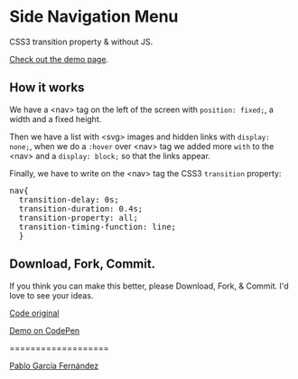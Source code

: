 <h1>Side Navigation Menu</h1>

<p>CSS3 transition property & without JS.</p>
<a href="http://www.pablogarciafernandez.com/lab/demo/side-navigation-menu.html" target="_blank">Check out the demo page</a>.

<h2>How it works</h2>

<p>We have a &lt;nav&gt; tag on the left of the screen with <code>position: fixed;</code>, a width and a fixed height.</p>
<p>Then we have a list with &lt;svg&gt; images and hidden links with <code>display: none;</code>, when we do a <code>:hover</code> over &lt;nav&gt; tag we added more <code>with</code> to the &lt;nav&gt; and a <code>display: block;</code> so that the links appear.</p>

<p>Finally, we have to write on the &lt;nav&gt; tag the CSS3 <code>transition</code> property:</p>
<pre>
nav{
  transition-delay: 0s;
  transition-duration: 0.4s;
  transition-property: all;
  transition-timing-function: line;
  }
</pre>


<h2>Download, Fork, Commit.</h2>

<p>If you think you can make this better, please Download, Fork, &amp; Commit. I'd love to see your ideas.</p>

<a href="http://www.pablogarciafernandez.com/lab/side-navigation-menu.html" target="_blank">Code original</a>

<a href="http://codepen.io/PableraShow/pen/HdJtv" target="_blank">Demo on CodePen</a>

===================

<a href="http://pablogarciafernandez.com" title="Pablo García Fernández" target="_blank">Pablo García Fernández</a>
